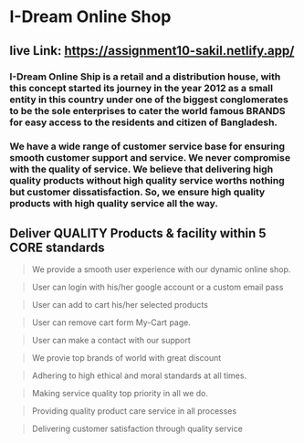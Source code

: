 # I-Dream Online Shop
 ## live Link: https://assignment10-sakil.netlify.app/
 
 ### I-Dream Online Ship is a retail and a distribution house, with this concept started its journey in the year 2012 as a small entity in this country under one of the biggest conglomerates to be the sole enterprises to cater the world famous BRANDS for easy access to the residents and citizen of Bangladesh.

### We have a wide range of customer service base for ensuring smooth customer support and service. We never compromise with the quality of service. We believe that delivering high quality products without high quality service worths nothing but customer dissatisfaction. So, we ensure high quality products with high quality service all the way.
 
 ## Deliver QUALITY Products & facility within 5 CORE standards

> We provide a smooth user experience with our dynamic online shop.

> User can login with his/her google account or a custom email pass 

> User can add to cart his/her selected products

> User can remove cart form My-Cart page.

> User can make a contact with our support 

> We provie top brands of world with great discount

> Adhering to high ethical and moral standards at all times.
 
> Making service quality top priority in all we do. 
 
> Providing quality product care service in all processes
 
> Delivering customer satisfaction through quality service


